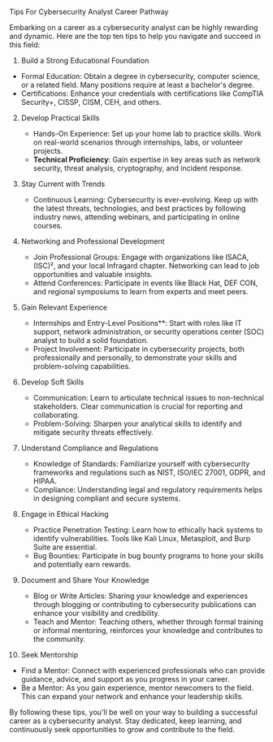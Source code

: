 Tips For Cybersecurity  Analyst Career Pathway 

Embarking on a career as a cybersecurity analyst can be highly rewarding and dynamic. Here are the top ten tips to help you navigate and succeed in this field:

 1. Build a Strong Educational Foundation
   - Formal Education: Obtain a degree in cybersecurity, computer science, or a related field. Many positions require at least a bachelor's degree.
   - Certifications: Enhance your credentials with certifications like CompTIA Security+, CISSP, CISM, CEH, and others. 

2. Develop Practical Skills
   - Hands-On Experience: Set up your home lab to practice skills. Work on real-world scenarios through internships, labs, or volunteer projects.
   - **Technical Proficiency**: Gain expertise in key areas such as network security, threat analysis, cryptography, and incident response.

3. Stay Current with Trends
   - Continuous Learning: Cybersecurity is ever-evolving. Keep up with the latest threats, technologies, and best practices by following industry news, attending webinars, and participating in online courses.

4. Networking and Professional Development
   - Join Professional Groups: Engage with organizations like ISACA, (ISC)², and your local Infragard chapter. Networking can lead to job opportunities and valuable insights.
   - Attend Conferences: Participate in events like Black Hat, DEF CON, and regional symposiums to learn from experts and meet peers.

5. Gain Relevant Experience
   - Internships and Entry-Level Positions**: Start with roles like IT support, network administration, or security operations center (SOC) analyst to build a solid foundation.
   - Project Involvement: Participate in cybersecurity projects, both professionally and personally, to demonstrate your skills and problem-solving capabilities.

6. Develop Soft Skills
   - Communication: Learn to articulate technical issues to non-technical stakeholders. Clear communication is crucial for reporting and collaborating.
   - Problem-Solving: Sharpen your analytical skills to identify and mitigate security threats effectively.

7. Understand Compliance and Regulations
   - Knowledge of Standards: Familiarize yourself with cybersecurity frameworks and regulations such as NIST, ISO/IEC 27001, GDPR, and HIPAA.
   - Compliance: Understanding legal and regulatory requirements helps in designing compliant and secure systems.

8. Engage in Ethical Hacking
   - Practice Penetration Testing: Learn how to ethically hack systems to identify vulnerabilities. Tools like Kali Linux, Metasploit, and Burp Suite are essential.
   - Bug Bounties: Participate in bug bounty programs to hone your skills and potentially earn rewards.

9. Document and Share Your Knowledge
   - Blog or Write Articles: Sharing your knowledge and experiences through blogging or contributing to cybersecurity publications can enhance your visibility and credibility.
   - Teach and Mentor: Teaching others, whether through formal training or informal mentoring, reinforces your knowledge and contributes to the community.

10. Seek Mentorship
   - Find a Mentor: Connect with experienced professionals who can provide guidance, advice, and support as you progress in your career.
   - Be a Mentor: As you gain experience, mentor newcomers to the field. This can expand your network and enhance your leadership skills.

By following these tips, you'll be well on your way to building a successful career as a cybersecurity analyst. Stay dedicated, keep learning, and continuously seek opportunities to grow and contribute to the field.
